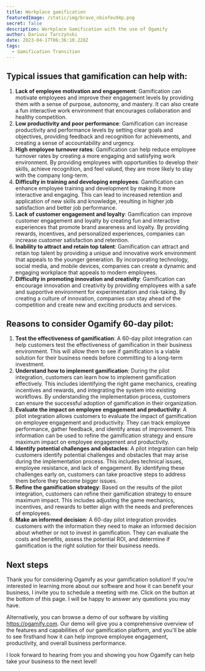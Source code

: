 ```yaml
---
title: Workplace gamification
featuredImage: /static/img/brave_nbiofeu94p.png
secret: false
description: Workplace Gamification with the use of Ogamify
author: Dariusz Tarczyński
date: 2023-04-17T06:36:10.228Z
tags:
  - Gamification Transition
---
```

## Typical issues that gamification can help with:

1. **Lack of employee motivation and engagement**: Gamification can motivate employees and improve their engagement levels by providing them with a sense of purpose, autonomy, and mastery. It can also create a fun interactive work environment that encourages collaboration and healthy competition.
2. **Low productivity and poor performance**: Gamification can increase productivity and performance levels by setting clear goals and objectives, providing feedback and recognition for achievements, and creating a sense of accountability and urgency.
3. **High employee turnover rates**: Gamification can help reduce employee turnover rates by creating a more engaging and satisfying work environment. By providing employees with opportunities to develop their skills, achieve recognition, and feel valued, they are more likely to stay with the company long-term.
4. **Difficulty in training and developing employees**: Gamification can enhance employee training and development by making it more interactive and engaging. This can lead to increased retention and application of new skills and knowledge, resulting in higher job satisfaction and better job performance.
5. **Lack of customer engagement and loyalty**: Gamification can improve customer engagement and loyalty by creating fun and interactive experiences that promote brand awareness and loyalty. By providing rewards, incentives, and personalized experiences, companies can increase customer satisfaction and retention.
6. **Inability to attract and retain top talent**: Gamification can attract and retain top talent by providing a unique and innovative work environment that appeals to the younger generation. By incorporating technology, social media, and mobile devices, companies can create a dynamic and engaging workplace that appeals to modern employees.
7. **Difficulty in promoting innovation and creativity**: Gamification can encourage innovation and creativity by providing employees with a safe and supportive environment for experimentation and risk-taking. By creating a culture of innovation, companies can stay ahead of the competition and create new and exciting products and services.

## Reasons to consider Ogamify 60-day pilot:

1. **Test the effectiveness of gamification**: A 60-day pilot integration can help customers test the effectiveness of gamification in their business environment. This will allow them to see if gamification is a viable solution for their business needs before committing to a long-term investment.
2. **Understand how to implement gamification**: During the pilot integration, customers can learn how to implement gamification effectively. This includes identifying the right game mechanics, creating incentives and rewards, and integrating the system into existing workflows. By understanding the implementation process, customers can ensure the successful adoption of gamification in their organization.
3. **Evaluate the impact on employee engagement and productivity**: A pilot integration allows customers to evaluate the impact of gamification on employee engagement and productivity. They can track employee performance, gather feedback, and identify areas of improvement. This information can be used to refine the gamification strategy and ensure maximum impact on employee engagement and productivity.
4. **Identify potential challenges and obstacles**: A pilot integration can help customers identify potential challenges and obstacles that may arise during the implementation process. This includes technical issues, employee resistance, and lack of engagement. By identifying these challenges early on, customers can take proactive steps to address them before they become bigger issues.
5. **Refine the gamification strategy**: Based on the results of the pilot integration, customers can refine their gamification strategy to ensure maximum impact. This includes adjusting the game mechanics, incentives, and rewards to better align with the needs and preferences of employees.
6. **Make an informed decision**: A 60-day pilot integration provides customers with the information they need to make an informed decision about whether or not to invest in gamification. They can evaluate the costs and benefits, assess the potential ROI, and determine if gamification is the right solution for their business needs.



## Next steps

Thank you for considering Ogamify as your gamification solution! If you're interested in learning more about our software and how it can benefit your business, I invite you to schedule a meeting with me. Click on the button at the bottom of this page. I will be happy to answer any questions you may have.

Alternatively, you can browse a demo of our software by visiting <https://ogamify.com>. Our demo will give you a comprehensive overview of the features and capabilities of our gamification platform, and you'll be able to see firsthand how it can help improve employee engagement, productivity, and overall business performance.

I look forward to hearing from you and showing you how Ogamify can help take your business to the next level!